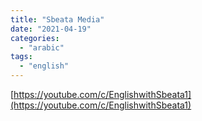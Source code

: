 ```yaml
---
title: "Sbeata Media"
date: "2021-04-19"
categories: 
  - "arabic"
tags: 
  - "english"
---
```


[https://youtube.com/c/EnglishwithSbeata1](https://youtube.com/c/EnglishwithSbeata1)
